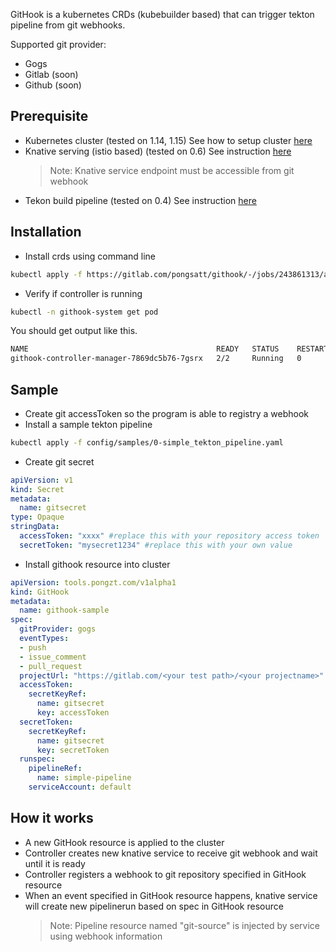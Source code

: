 GitHook is a kubernetes CRDs (kubebuilder based) that can trigger tekton pipeline from git webhooks.

Supported git provider:
- Gogs
- Gitlab (soon)
- Github (soon)

## Prerequisite
- Kubernetes cluster (tested on 1.14, 1.15)
  See how to setup cluster [here](https://kubernetes.io/docs/setup/production-environment/tools/kubeadm/create-cluster-kubeadm/)
- Knative serving (istio based) (tested on 0.6)
  See instruction [here](https://knative.dev/docs/install)
  > Note: Knative service endpoint must be accessible from git webhook
- Tekon build pipeline (tested on 0.4)
  See instruction [here](https://github.com/tektoncd/pipeline/blob/master/docs/install.md)

## Installation
- Install crds using command line
```sh
kubectl apply -f https://gitlab.com/pongsatt/githook/-/jobs/243861313/artifacts/raw/release.yaml
```
- Verify if controller is running
```sh
kubectl -n githook-system get pod
```

You should get output like this.
```sh
NAME                                          READY   STATUS    RESTARTS   AGE
githook-controller-manager-7869dc5b76-7gsrx   2/2     Running   0          42m
```

## Sample
- Create git accessToken so the program is able to registry a webhook
- Install a sample tekton pipeline
```sh
kubectl apply -f config/samples/0-simple_tekton_pipeline.yaml
```
- Create git secret

```yaml
apiVersion: v1
kind: Secret
metadata:
  name: gitsecret
type: Opaque
stringData:
  accessToken: "xxxx" #replace this with your repository access token
  secretToken: "mysecret1234" #replace this with your own value
```
- Install githook resource into cluster
```yaml
apiVersion: tools.pongzt.com/v1alpha1
kind: GitHook
metadata:
  name: githook-sample
spec:
  gitProvider: gogs
  eventTypes:
  - push
  - issue_comment
  - pull_request
  projectUrl: "https://gitlab.com/<your test path>/<your projectname>" #replace this with your test repo
  accessToken:
    secretKeyRef:
      name: gitsecret
      key: accessToken
  secretToken:
    secretKeyRef:
      name: gitsecret
      key: secretToken
  runspec:
    pipelineRef:
      name: simple-pipeline
    serviceAccount: default
```

## How it works
- A new GitHook resource is applied to the cluster
- Controller creates new knative service to receive git webhook and wait until it is ready
- Controller registers a webhook to git repository specified in GitHook resource
- When an event specified in GitHook resource happens, knative service will create new pipelinerun based on spec in GitHook resource
  > Note: Pipeline resource named "git-source" is injected by service using webhook information